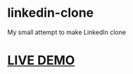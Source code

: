 # linkedin-clone
My small attempt to make LinkedIn clone


# [LIVE DEMO](https://linkedin-clone-dev-techsters-projects.vercel.app/)
    
